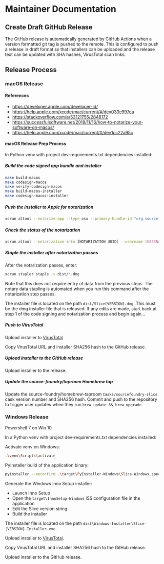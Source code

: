# Maintainer Documentation

## Create Draft GitHub Release

The GitHub release is automatically generated by GitHub Actions when a version formatted git tag is pushed to the remote.  This is configured to push a release in draft format so that installers can be uploaded and the release text can be updated with SHA hashes, VirusTotal scan links.

## Release Process

### macOS Release

#### References

- https://developer.apple.com/developer-id/
- https://help.apple.com/xcode/mac/current/#/dev033e997ca
- https://stackoverflow.com/a/53121755/2848172
- https://successfulsoftware.net/2018/11/16/how-to-notarize-your-software-on-macos/
- https://help.apple.com/xcode/mac/current/#/dev1cc22a95c

#### macOS Release Prep Process

In Python venv with project dev-requirements.txt dependencies installed:

##### Build the code signed app bundle and installer

```sh
make build-macos
make codesign-macos
make verify-codesign-macos
make build-macos-installer
make codesign-macos-installer
```

##### Push the installer to Apple for notarization

```sh
xcrun altool --notarize-app --type osx --primary-bundle-id "org.sourcefoundry.slice" --username [USERNAME] --password [APP-SPECIFIC PASSWORD] --file dist/*.dmg
```

##### Check the status of the notarization

```sh
xcrun altool --notarization-info [NOTARIZATION UUID] --username [USERNAME] --password [APP-SPECIFIC PASSWORD]
```

##### Staple the installer after notarization passes

After the notarization passes, enter:

```sh
xcrun stapler staple -v dist/*.dmg
```

Note that this does not require entry of data from the previous steps.  The notary data stapling is automated when you run this command after the notarization step passes.

The installer file is located on the path `dist/Slice[VERSION].dmg`.  This must be the dmg installer file that is released.  If any edits are made, start back at step 1 of the code signing and notarization process and begin again...

##### Push to VirusTotal

Upload installer to [VirusTotal](https://www.virustotal.com/gui/)

Copy VirusTotal URL and installer SHA256 hash to the GitHub release.

##### Upload installer to the GitHub release

Upload installer to the release.

##### Update the source-foundry/taproom Homebrew tap

Update the source-foundry/homebrew-taproom `Casks/sourcefoundry-slice` cask version number and SHA256 hash.  Commit and push to the repository to trigger user updates when they run `brew update && brew upgrade`.

### Windows Release

Powershell 7 on Win 10

In a Python venv with project dev-requirements.txt dependencies installed:

Activate venv on Windows:

```sh
.\venv\Scripts\activate
```

PyInstaller build of the application binary:

```sh
pyinstaller --noconfirm .\target\PyInstaller-Windows\Slice-Windows.spec
```

Generate the Windows Inno Setup installer:

- Launch Inno Setup
- Open the `target\InnoSetup-Windows` ISS configuration file in the application
- Edit the Slice version string
- Build the installer

The installer file is located on the path `dist\Windows-Installer\Slice-[VERSION]-Installer.exe`.

Upload installer to [VirusTotal](https://www.virustotal.com/gui/).

Copy VirusTotal URL and installer SHA256 hash to the GitHub release.

Upload installer to the GitHub release.
